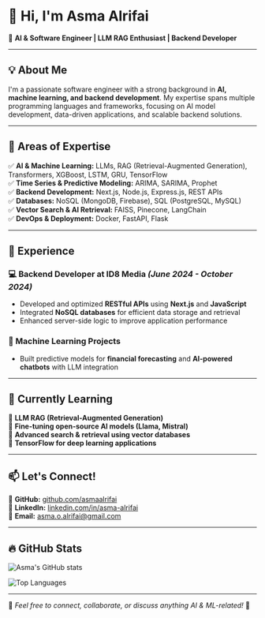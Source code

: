 # 👋 Hi, I'm Asma Alrifai  
🚀 **AI & Software Engineer | LLM RAG Enthusiast | Backend Developer**

---

## 💡 About Me  
I'm a passionate software engineer with a strong background in **AI, machine learning, and backend development**. My expertise spans multiple programming languages and frameworks, focusing on AI model development, data-driven applications, and scalable backend solutions.

---

## 🔬 Areas of Expertise  
✅ **AI & Machine Learning:** LLMs, RAG (Retrieval-Augmented Generation), Transformers, XGBoost, LSTM, GRU, TensorFlow  
✅ **Time Series & Predictive Modeling:** ARIMA, SARIMA, Prophet  
✅ **Backend Development:** Next.js, Node.js, Express.js, REST APIs  
✅ **Databases:** NoSQL (MongoDB, Firebase), SQL (PostgreSQL, MySQL)  
✅ **Vector Search & AI Retrieval:** FAISS, Pinecone, LangChain  
✅ **DevOps & Deployment:** Docker, FastAPI, Flask  

---

## 📌 Experience  
### **💻 Backend Developer at ID8 Media** _(June 2024 - October 2024)_  
- Developed and optimized **RESTful APIs** using **Next.js** and **JavaScript**  
- Integrated **NoSQL databases** for efficient data storage and retrieval  
- Enhanced server-side logic to improve application performance  

### **🤖 Machine Learning Projects**  
- Built predictive models for **financial forecasting** and **AI-powered chatbots** with LLM integration  

---

## 🌱 Currently Learning  
📌 **LLM RAG (Retrieval-Augmented Generation)**  
📌 **Fine-tuning open-source AI models (Llama, Mistral)**  
📌 **Advanced search & retrieval using vector databases**  
📌 **TensorFlow for deep learning applications**  

---

## 📫 Let's Connect!  
🔗 **GitHub:** [github.com/asmaalrifai](#)  
💼 **LinkedIn:** [linkedin.com/in/asma-alrifai](#)  
📧 **Email:** asma.o.alrifai@gmail.com  

---

## 🔥 GitHub Stats  
![Asma's GitHub stats](https://github-readme-stats.vercel.app/api?username=asmaalrifai&show_icons=true&theme=tokyonight)

![Top Languages](https://github-readme-stats.vercel.app/api/top-langs/?username=asmaalrifai&layout=donut&theme=tokyonight)


---

🔹 *Feel free to connect, collaborate, or discuss anything AI & ML-related!* 🚀  
